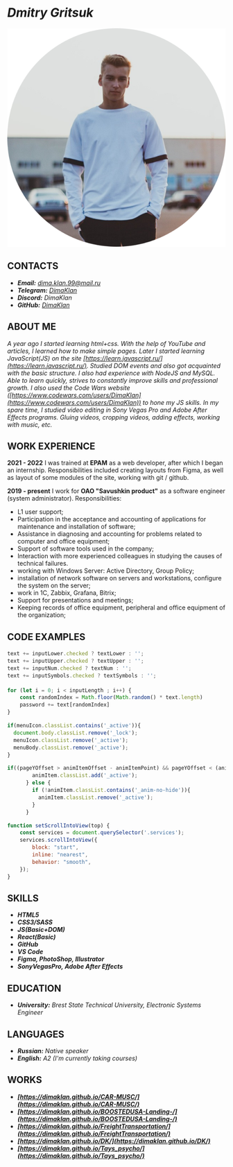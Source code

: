 
# ***Dmitry Gritsuk***

![foto](/foto.png)

## **CONTACTS**
* ***Email:*** *dima.klan.99@mail.ru*
* ***Telegram:*** *[DimaKlan](https://t.me/DimaKlan)*
* ***Discord:*** *DimaKlan*
* ***GitHub:*** *[DimaKlan](https://github.com/DimaKlan)*

## **ABOUT ME**
*A year ago I started learning html+css. With the help of YouTube and articles, I learned how to make simple pages. Later I started learning JavaScript(JS) on the site [https://learn.javascript.ru/](https://learn.javascript.ru/). Studied DOM events and also got acquainted with the basic structure. I also had experience with NodeJS and MySQL. Able to learn quickly, strives to constantly improve skills and professional growth. I also used the Code Wars website ([https://www.codewars.com/users/DimaKlan](https://www.codewars.com/users/DimaKlan)) to hone my JS skills.
In my spare time, I studied video editing in Sony Vegas Pro and Adobe After Effects programs. Gluing videos, cropping videos, adding effects, working with music, etc.*

## **WORK EXPERIENCE**

**2021 - 2022** I was trained at **EPAM** as a web developer, after which I began an internship. Responsibilities included creating layouts from Figma, as well as layout of some modules of the site, working with git / github.

**2019 - present** I work for **OAO "Savushkin product"** as a software engineer (system administrator). 
Responsibilities:
- L1 user support;
- Participation in the acceptance and accounting of applications for maintenance and installation of software;
- Assistance in diagnosing and accounting for problems related to computer and office equipment;
- Support of software tools used in the company;
- Interaction with more experienced colleagues in studying the causes of technical failures.
- working with Windows Server: Active Directory, Group Policy;
- installation of network software on servers and workstations, configure the system on the server;
- work in 1C, Zabbix, Grafana, Bitrix;
- Support for presentations and meetings;
- Keeping records of office equipment, peripheral and office equipment of the organization;

## **CODE EXAMPLES**

```javascript
text += inputLower.checked ? textLower : '';
text += inputUpper.checked ? textUpper : '';
text += inputNum.checked ? textNum : '';
text += inputSymbols.checked ? textSymbols : '';

for (let i = 0; i < inputLength ; i++) {
	const randomIndex = Math.floor(Math.random() * text.length)
	password += text[randomIndex]
}
```

```javascript
if(menuIcon.classList.contains('_active')){
  document.body.classList.remove('_lock');
  menuIcon.classList.remove('_active');
  menuBody.classList.remove('_active');
}
```
  
```javascript
if((pageYOffset > animItemOffset - animItemPoint) && pageYOffset < (animItemOffset + animItemHeight)) {
        animItem.classList.add('_active');
      } else {
        if (!animItem.classList.contains('_anim-no-hide')){
          animItem.classList.remove('_active');
        }
      }
```

```javascript
function setScrollIntoView(top) {
    const services = document.querySelector('.services');
    services.scrollIntoView({
        block: "start",
        inline: "nearest",
        behavior: "smooth",
    });
}
```

## **SKILLS**
* ***HTML5***
* ***CSS3/SASS***
* ***JS(Basic+DOM)***
* ***React(Basic)***
* ***GitHub***
* ***VS Code***
* ***Figma, PhotoShop, Illustrator***
* ***SonyVegasPro, Adobe After Effects***

## **EDUCATION**
* ***University:*** *Brest State Technical University, Electronic Systems Engineer*

## **LANGUAGES**
* ***Russian:*** *Native speaker*
* ***English:*** *A2 (I'm currently taking courses)*

## **WORKS**
* ***[https://dimaklan.github.io/CAR-MUSC/](https://dimaklan.github.io/CAR-MUSC/)***
* ***[https://dimaklan.github.io/BOOSTEDUSA-Landing-/](https://dimaklan.github.io/BOOSTEDUSA-Landing-/)***
* ***[https://dimaklan.github.io/FreightTransportation/](https://dimaklan.github.io/FreightTransportation/)***
* ***[https://dimaklan.github.io/DK/](https://dimaklan.github.io/DK/)***
* ***[https://dimaklan.github.io/Tays_psycho/](https://dimaklan.github.io/Tays_psycho/)***
